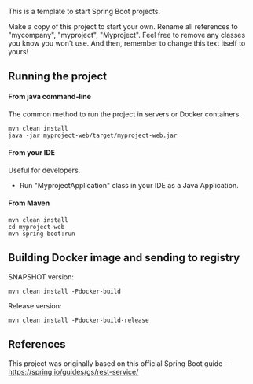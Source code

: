 This is a template to start Spring Boot projects.

Make a copy of this project to start your own. Rename all references to "mycompany", "myproject", "Myproject". Feel free to remove any classes you know you won't use. And then, remember to change this text itself to yours!

## Running the project

#### From java command-line

The common method to run the project in servers or Docker containers.

```
mvn clean install
java -jar myproject-web/target/myproject-web.jar
```

#### From your IDE

Useful for developers.

* Run "MyprojectApplication" class in your IDE as a Java Application.

#### From Maven

```
mvn clean install
cd myproject-web
mvn spring-boot:run
```

## Building Docker image and sending to registry

SNAPSHOT version:

```
mvn clean install -Pdocker-build
```

Release version:

```
mvn clean install -Pdocker-build-release
```

## References
This project was originally based on this official Spring Boot guide - https://spring.io/guides/gs/rest-service/

